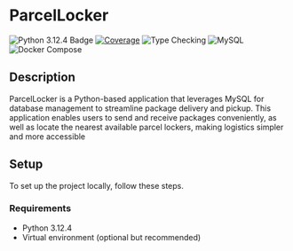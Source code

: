 # ParcelLocker
![Python 3.12.4 Badge](https://img.shields.io/badge/python-3.12.4-blue?logo=python&logoColor=white&labelColor=black) 
[![Coverage](https://img.shields.io/badge/coverage-91%25-brightgreen)](https://dzony97.github.io/PythonFileHandling/htmlcov/index.html)
![Type Checking](https://img.shields.io/badge/type_check-mypy-blue) 
![MySQL](https://img.shields.io/badge/database-MySQL-blue?logo=mysql&logoColor=white&labelColor=black)
![Docker Compose](https://img.shields.io/badge/docker--compose-2496ED?logo=docker&logoColor=white&labelColor=black)


## Description
ParcelLocker is a Python-based application that leverages MySQL for database management to streamline package delivery and pickup. This application enables users to send and receive packages conveniently, as well as locate the nearest available parcel lockers, making logistics simpler and more accessible

## Setup

To set up the project locally, follow these steps.

### Requirements

- Python 3.12.4
- Virtual environment (optional but recommended)


